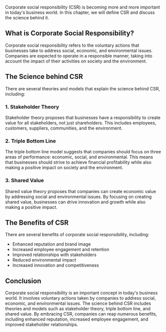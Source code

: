 
Corporate social responsibility (CSR) is becoming more and more important in today's business world. In this chapter, we will define CSR and discuss the science behind it.

What is Corporate Social Responsibility?
----------------------------------------

Corporate social responsibility refers to the voluntary actions that businesses take to address social, economic, and environmental issues. Companies are expected to operate in a responsible manner, taking into account the impact of their activities on society and the environment.

The Science behind CSR
----------------------

There are several theories and models that explain the science behind CSR, including:

### 1. Stakeholder Theory

Stakeholder theory proposes that businesses have a responsibility to create value for all stakeholders, not just shareholders. This includes employees, customers, suppliers, communities, and the environment.

### 2. Triple Bottom Line

The triple bottom line model suggests that companies should focus on three areas of performance: economic, social, and environmental. This means that businesses should strive to achieve financial profitability while also making a positive impact on society and the environment.

### 3. Shared Value

Shared value theory proposes that companies can create economic value by addressing social and environmental issues. By focusing on creating shared value, businesses can drive innovation and growth while also making a positive impact.

The Benefits of CSR
-------------------

There are several benefits of corporate social responsibility, including:

* Enhanced reputation and brand image
* Increased employee engagement and retention
* Improved relationships with stakeholders
* Reduced environmental impact
* Increased innovation and competitiveness

Conclusion
----------

Corporate social responsibility is an important concept in today's business world. It involves voluntary actions taken by companies to address social, economic, and environmental issues. The science behind CSR includes theories and models such as stakeholder theory, triple bottom line, and shared value. By embracing CSR, companies can reap numerous benefits, including enhanced reputation, increased employee engagement, and improved stakeholder relationships.
